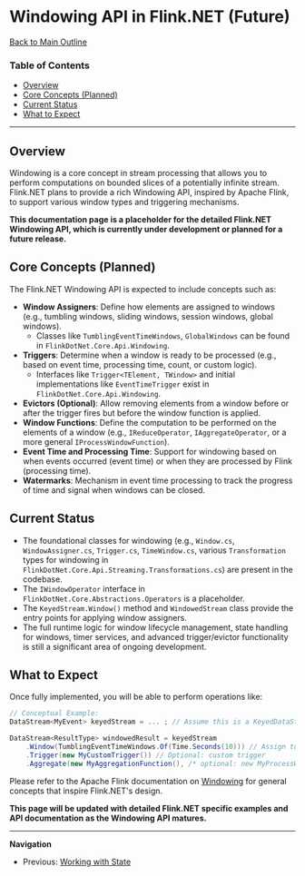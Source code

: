 # Windowing API in Flink.NET (Future)

[Back to Main Outline](./Wiki-Structure-Outline.md)

### Table of Contents
- [Overview](#overview)
- [Core Concepts (Planned)](#core-concepts-planned)
- [Current Status](#current-status)
- [What to Expect](#what-to-expect)

---

## Overview

Windowing is a core concept in stream processing that allows you to perform computations on bounded slices of a potentially infinite stream. Flink.NET plans to provide a rich Windowing API, inspired by Apache Flink, to support various window types and triggering mechanisms.

**This documentation page is a placeholder for the detailed Flink.NET Windowing API, which is currently under development or planned for a future release.**

## Core Concepts (Planned)

The Flink.NET Windowing API is expected to include concepts such as:

*   **Window Assigners**: Define how elements are assigned to windows (e.g., tumbling windows, sliding windows, session windows, global windows).
    *   Classes like `TumblingEventTimeWindows`, `GlobalWindows` can be found in `FlinkDotNet.Core.Api.Windowing`.
*   **Triggers**: Determine when a window is ready to be processed (e.g., based on event time, processing time, count, or custom logic).
    *   Interfaces like `Trigger<TElement, TWindow>` and initial implementations like `EventTimeTrigger` exist in `FlinkDotNet.Core.Api.Windowing`.
*   **Evictors (Optional)**: Allow removing elements from a window before or after the trigger fires but before the window function is applied.
*   **Window Functions**: Define the computation to be performed on the elements of a window (e.g., `IReduceOperator`, `IAggregateOperator`, or a more general `IProcessWindowFunction`).
*   **Event Time and Processing Time**: Support for windowing based on when events occurred (event time) or when they are processed by Flink (processing time).
*   **Watermarks**: Mechanism in event time processing to track the progress of time and signal when windows can be closed.

## Current Status

*   The foundational classes for windowing (e.g., `Window.cs`, `WindowAssigner.cs`, `Trigger.cs`, `TimeWindow.cs`, various `Transformation` types for windowing in `FlinkDotNet.Core.Api.Streaming.Transformations.cs`) are present in the codebase.
*   The `IWindowOperator` interface in `FlinkDotNet.Core.Abstractions.Operators` is a placeholder.
*   The `KeyedStream.Window()` method and `WindowedStream` class provide the entry points for applying window assigners.
*   The full runtime logic for window lifecycle management, state handling for windows, timer services, and advanced trigger/evictor functionality is still a significant area of ongoing development.

## What to Expect

Once fully implemented, you will be able to perform operations like:

```csharp
// Conceptual Example:
DataStream<MyEvent> keyedStream = ... ; // Assume this is a KeyedDataStream

DataStream<ResultType> windowedResult = keyedStream
    .Window(TumblingEventTimeWindows.Of(Time.Seconds(10))) // Assign to 10-second tumbling windows
    .Trigger(new MyCustomTrigger()) // Optional: custom trigger
    .Aggregate(new MyAggregationFunction(), /* optional: new MyProcessWindowFunction() */); // Apply a window function
```

Please refer to the Apache Flink documentation on [Windowing](https://nightlies.apache.org/flink/flink-docs-stable/docs/dev/datastream/operators/windows/) for general concepts that inspire Flink.NET's design.

**This page will be updated with detailed Flink.NET specific examples and API documentation as the Windowing API matures.**

---
**Navigation**
*   Previous: [Working with State](./Developing-State.md)
